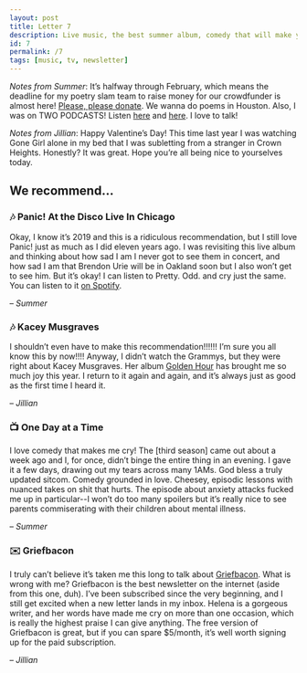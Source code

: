 ```yaml
---
layout: post
title: Letter 7
description: Live music, the best summer album, comedy that will make you cry, and a newsletter that's not this one.
id: 7
permalink: /7
tags: [music, tv, newsletter]
---
```


_Notes from Summer_: It’s halfway through February, which means the deadline for my poetry slam team to raise money for our crowdfunder is almost here! [Please, please donate](https://crowdfund.berkeley.edu/project/13578). We wanna do poems in Houston. Also, I was on TWO PODCASTS! Listen [here](https://itunes.apple.com/us/podcast/dirty-pinko-commie/id1448981303) and [here](https://thequeerarabs.com/podcast/episode-49-palestine-poetry-pokemon-with-summer/). I love to talk!

_Notes from Jillian_: Happy Valentine’s Day! This time last year I was watching Gone Girl alone in my bed that I was subletting from a stranger in Crown Heights. Honestly? It was great. Hope you’re all being nice to yourselves today.

## We recommend…

### 🎶 Panic! At the Disco Live In Chicago

Okay, I know it’s 2019 and this is a ridiculous recommendation, but I still love Panic! just as much as I did eleven years ago. I was revisiting this live album and thinking about how sad I am I never got to see them in concert, and how sad I am that Brendon Urie will be in Oakland soon but I also won’t get to see him. But it’s okay! I can listen to Pretty. Odd. and cry just the same. You can listen to it [on Spotify](https://open.spotify.com/album/2zuVGxuEzVhhRHNS2ZeRja?si=17kAcDcVTtanIZi6AYYHvw).

– _Summer_

### 🎶 Kacey Musgraves
I shouldn’t even have to make this recommendation!!!!!! I’m sure you all know this by now!!!! Anyway, I didn’t watch the Grammys, but they were right about Kacey Musgraves. Her album [Golden Hour](https://open.spotify.com/album/7f6xPqyaolTiziKf5R5Z0c) has brought me so much joy this year. I return to it again and again, and it’s always just as good as the first time I heard it.

– _Jillian_

### 📺 One Day at a Time

I love comedy that makes me cry! The [third season] came out about a week ago and I, for once, didn’t binge the entire thing in an evening. I gave it a few days, drawing out my tears across many 1AMs. God bless a truly updated sitcom. Comedy grounded in love. Cheesey, episodic lessons with nuanced takes on shit that hurts. The episode about anxiety attacks fucked me up in particular--I won’t do too many spoilers but it’s really nice to see parents commiserating with their children about mental illness.

– _Summer_

### ✉️ Griefbacon
I truly can’t believe it’s taken me this long to talk about [Griefbacon](https://griefbacon.substack.com/). What is wrong with me? Griefbacon is the best newsletter on the internet (aside from this one, duh). I’ve been subscribed since the very beginning, and I still get excited when a new letter lands in my inbox. Helena is a gorgeous writer, and her words have made me cry on more than one occasion, which is really the highest praise I can give anything. The free version of Griefbacon is great, but if you can spare $5/month, it’s well worth signing up for the paid subscription.  

– _Jillian_
